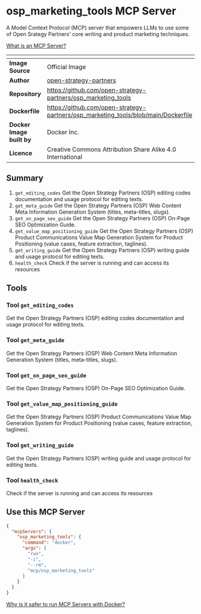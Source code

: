 # osp_marketing_tools MCP Server

A Model Context Protocol (MCP) server that empowers LLMs to use some of Open Srategy Partners' core writing and product marketing techniques.

[What is an MCP Server?](https://www.anthropic.com/news/model-context-protocol)

|<!-- -->|<!-- -->|
|-|-|
**Image Source**|Official Image
|**Author**|[open-strategy-partners](https://github.com/open-strategy-partners)
**Repository**|https://github.com/open-strategy-partners/osp_marketing_tools
**Dockerfile**|https://github.com/open-strategy-partners/osp_marketing_tools/blob/main/Dockerfile
**Docker Image built by**|Docker Inc.
**Licence**|Creative Commons Attribution Share Alike 4.0 International

## Summary
1. `get_editing_codes` Get the Open Strategy Partners (OSP) editing codes documentation and usage protocol for editing texts.
1. `get_meta_guide` Get the Open Strategy Partners (OSP) Web Content Meta Information Generation System (titles, meta-titles, slugs).
1. `get_on_page_seo_guide` Get the Open Strategy Partners (OSP) On-Page SEO Optimization Guide.
1. `get_value_map_positioning_guide` Get the Open Strategy Partners (OSP) Product Communications Value Map Generation System for Product Positioning (value cases, feature extraction, taglines).
1. `get_writing_guide` Get the Open Strategy Partners (OSP) writing guide and usage protocol for editing texts.
1. `health_check` Check if the server is running and can access its resources

## Tools

### Tool `get_editing_codes`
Get the Open Strategy Partners (OSP) editing codes documentation and usage protocol for editing texts.

### Tool `get_meta_guide`
Get the Open Strategy Partners (OSP) Web Content Meta Information Generation System (titles, meta-titles, slugs).

### Tool `get_on_page_seo_guide`
Get the Open Strategy Partners (OSP) On-Page SEO Optimization Guide.

### Tool `get_value_map_positioning_guide`
Get the Open Strategy Partners (OSP) Product Communications Value Map Generation System for Product Positioning (value cases, feature extraction, taglines).

### Tool `get_writing_guide`
Get the Open Strategy Partners (OSP) writing guide and usage protocol for editing texts.

### Tool `health_check`
Check if the server is running and can access its resources

## Use this MCP Server

```json
{
  "mcpServers": {
    "osp_marketing_tools": {
      "command": "docker",
      "args": [
        "run",
        "-i",
        "--rm",
        "mcp/osp_marketing_tools"
      ]
    }
  }
}
```

[Why is it safer to run MCP Servers with Docker?](https://www.docker.com/blog/the-model-context-protocol-simplifying-building-ai-apps-with-anthropic-claude-desktop-and-docker/)
